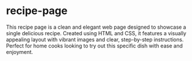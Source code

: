 # recipe-page
This recipe page is a clean and elegant web page designed to showcase a single delicious recipe. Created using HTML and CSS, it features a visually appealing layout with vibrant images and clear, step-by-step instructions. Perfect for home cooks looking to try out this specific dish with ease and enjoyment.
